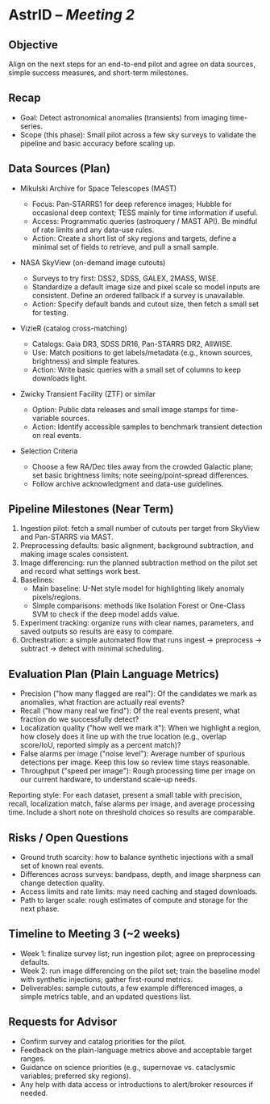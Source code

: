# **AstrID** – *Meeting 2*

## Objective
Align on the next steps for an end-to-end pilot and agree on data sources, simple success measures, and short-term milestones.

## Recap
- Goal: Detect astronomical anomalies (transients) from imaging time-series.
- Scope (this phase): Small pilot across a few sky surveys to validate the pipeline and basic accuracy before scaling up.

## Data Sources (Plan)
- Mikulski Archive for Space Telescopes (MAST)
  - Focus: Pan-STARRS1 for deep reference images; Hubble for occasional deep context; TESS mainly for time information if useful.
  - Access: Programmatic queries (astroquery / MAST API). Be mindful of rate limits and any data-use rules.
  - Action: Create a short list of sky regions and targets, define a minimal set of fields to retrieve, and pull a small sample.

- NASA SkyView (on-demand image cutouts)
  - Surveys to try first: DSS2, SDSS, GALEX, 2MASS, WISE.
  - Standardize a default image size and pixel scale so model inputs are consistent. Define an ordered fallback if a survey is unavailable.
  - Action: Specify default bands and cutout size, then fetch a small set for testing.

- VizieR (catalog cross-matching)
  - Catalogs: Gaia DR3, SDSS DR16, Pan-STARRS DR2, AllWISE.
  - Use: Match positions to get labels/metadata (e.g., known sources, brightness) and simple features.
  - Action: Write basic queries with a small set of columns to keep downloads light.

- Zwicky Transient Facility (ZTF) or similar
  - Option: Public data releases and small image stamps for time-variable sources.
  - Action: Identify accessible samples to benchmark transient detection on real events.

- Selection Criteria
  - Choose a few RA/Dec tiles away from the crowded Galactic plane; set basic brightness limits; note seeing/point-spread differences.
  - Follow archive acknowledgment and data-use guidelines.

## Pipeline Milestones (Near Term)
1. Ingestion pilot: fetch a small number of cutouts per target from SkyView and Pan-STARRS via MAST.
2. Preprocessing defaults: basic alignment, background subtraction, and making image scales consistent.
3. Image differencing: run the planned subtraction method on the pilot set and record what settings work best.
4. Baselines:
   - Main baseline: U-Net style model for highlighting likely anomaly pixels/regions.
   - Simple comparisons: methods like Isolation Forest or One-Class SVM to check if the deep model adds value.
5. Experiment tracking: organize runs with clear names, parameters, and saved outputs so results are easy to compare.
6. Orchestration: a simple automated flow that runs ingest → preprocess → subtract → detect with minimal scheduling.

## Evaluation Plan (Plain Language Metrics)
- Precision ("how many flagged are real"): Of the candidates we mark as anomalies, what fraction are actually real events?
- Recall ("how many real we find"): Of the real events present, what fraction do we successfully detect?
- Localization quality ("how well we mark it"): When we highlight a region, how closely does it line up with the true location (e.g., overlap score/IoU, reported simply as a percent match)?
- False alarms per image ("noise level"): Average number of spurious detections per image. Keep this low so review time stays reasonable.
- Throughput ("speed per image"): Rough processing time per image on our current hardware, to understand scale-up needs.

Reporting style: For each dataset, present a small table with precision, recall, localization match, false alarms per image, and average processing time. Include a short note on threshold choices so results are comparable.

## Risks / Open Questions
- Ground truth scarcity: how to balance synthetic injections with a small set of known real events.
- Differences across surveys: bandpass, depth, and image sharpness can change detection quality.
- Access limits and rate limits: may need caching and staged downloads.
- Path to larger scale: rough estimates of compute and storage for the next phase.

## Timeline to Meeting 3 (~2 weeks)
- Week 1: finalize survey list; run ingestion pilot; agree on preprocessing defaults.
- Week 2: run image differencing on the pilot set; train the baseline model with synthetic injections; gather first-round metrics.
- Deliverables: sample cutouts, a few example differenced images, a simple metrics table, and an updated questions list.

## Requests for Advisor
- Confirm survey and catalog priorities for the pilot.
- Feedback on the plain-language metrics above and acceptable target ranges.
- Guidance on science priorities (e.g., supernovae vs. cataclysmic variables; preferred sky regions).
- Any help with data access or introductions to alert/broker resources if needed.

